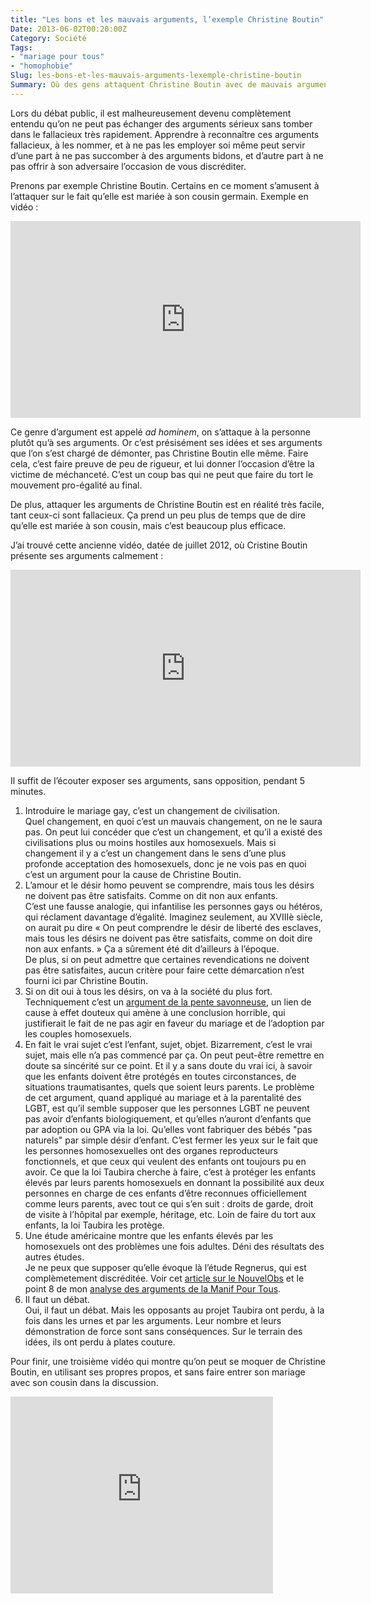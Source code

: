 ```yaml
---
title: "Les bons et les mauvais arguments, l’exemple Christine Boutin"
Date: 2013-06-02T00:20:00Z
Category: Société
Tags: 
- "mariage pour tous"
- "homophobie"
Slug: les-bons-et-les-mauvais-arguments-lexemple-christine-boutin
Summary: Où des gens attaquent Christine Boutin avec de mauvais arguments, alors que de bons arguments sont disponibles
---
```



Lors du débat public, il est malheureusement devenu complètement entendu qu’on ne peut pas échanger des arguments sérieux sans tomber dans le fallacieux très rapidement.
Apprendre à reconnaître ces arguments fallacieux, à les nommer, et à ne pas les employer soi même peut servir d’une part à ne pas succomber à des arguments bidons, et d’autre part à ne pas offrir à son adversaire l’occasion de vous discréditer.

Prenons par exemple Christine Boutin.
Certains en ce moment s’amusent à l’attaquer sur le fait qu’elle est mariée à son cousin germain. Exemple en vidéo :

<iframe width="560" height="315" src="http://www.youtube.com/embed/jZTnUt8y5Lg?rel=0" frameborder="0" allowfullscreen></iframe>

Ce genre d’argument est appelé *ad hominem*, on s’attaque à la personne plutôt qu’à ses arguments. Or c’est présisément ses idées et ses arguments que l’on s’est chargé de démonter, pas Christine Boutin elle même. Faire cela, c’est faire preuve de peu de rigueur, et lui donner l’occasion d’être la victime de méchanceté. C’est un coup bas qui ne peut que faire du tort le mouvement pro-égalité au final.

De plus, attaquer les arguments de Christine Boutin est en réalité très facile, tant ceux-ci sont fallacieux. Ça prend un peu plus de temps que de dire qu’elle est mariée à son cousin, mais c’est beaucoup plus efficace.

J’ai trouvé cette ancienne vidéo, datée de juillet 2012, où Cristine Boutin présente ses arguments calmement :

<iframe width="560" height="315" src="http://www.youtube.com/embed/8Q6GqBroBlk?rel=0" frameborder="0" allowfullscreen></iframe>

Il suffit de l’écouter exposer ses arguments, sans opposition, pendant 5 minutes.

1. Introduire le mariage gay, c’est un changement de civilisation.  
Quel changement, en quoi c’est un mauvais changement, on ne le saura pas. On peut lui concéder que c’est un changement, et qu’il a existé des civilisations plus ou moins hostiles aux homosexuels. Mais si changement il y a c’est un changement dans le sens d’une plus profonde acceptation des homosexuels, donc je ne vois pas en quoi c’est un argument pour la cause de Christine Boutin.
2. L’amour et le désir homo peuvent se comprendre, mais tous les désirs ne doivent pas être satisfaits. Comme on dit non aux enfants.  
C’est une fausse analogie, qui infantilise les personnes gays ou hétéros, qui réclament davantage d’égalité. Imaginez seulement, au XVIIIè siècle, on aurait pu dire « On peut comprendre le désir de liberté des esclaves, mais tous les désirs ne doivent pas être satisfaits, comme on doit dire non aux enfants. » Ça a sûrement été dit d’ailleurs à l’époque.  
De plus, si on peut admettre que certaines revendications ne doivent pas être satisfaites, aucun critère pour faire cette démarcation n’est fourni ici par Christine Boutin.
3. Si on dit oui à tous les désirs, on va à la société du plus fort.  
Techniquement c’est un [argument de la pente savonneuse](http://fr.wikipedia.org/wiki/Pente_savonneuse), un lien de cause à effet douteux qui amène à une conclusion horrible, qui justifierait le fait de ne pas agir en faveur du mariage et de l’adoption par les couples homosexuels.
4. En fait le vrai sujet c’est l’enfant, sujet, objet.
Bizarrement, c’est le vrai sujet, mais elle n’a pas commencé par ça. On peut peut-être remettre en doute sa sincérité sur ce point. Et il y a sans doute du vrai ici, à savoir que les enfants doivent être protégés en toutes circonstances, de situations traumatisantes, quels que soient leurs parents. Le problème de cet argument, quand appliqué au mariage et à la parentalité des LGBT, est qu’il semble supposer que les personnes LGBT ne peuvent pas avoir d’enfants biologiquement, et qu’elles n’auront d’enfants que par adoption ou GPA via la loi. Qu’elles vont fabriquer des bébés "pas naturels" par simple désir d’enfant. C’est fermer les yeux sur le fait que les personnes homosexuelles ont des organes reproducteurs fonctionnels, et que ceux  qui veulent des enfants ont toujours pu en avoir. Ce que la loi Taubira cherche à faire, c’est à protéger les enfants élevés par leurs parents homosexuels en donnant la possibilité aux deux personnes en charge de ces enfants d’être reconnues officiellement comme leurs parents, avec tout ce qui s’en suit : droits de garde, droit de visite à l’hôpital par exemple, héritage, etc.
Loin de faire du tort aux enfants, la loi Taubira les protège.
5. Une étude américaine montre que les enfants élevés par les homosexuels ont des problèmes une fois adultes. Déni des résultats des autres études.  
Je ne peux que supposer qu’elle évoque là l’étude Regnerus, qui est complèmetement discréditée. Voir cet [article sur le NouvelObs](http://leplus.nouvelobs.com/contribution/572440-les-homos-inaptes-a-elever-des-enfants-l-etrange-conclusion-d-une-etude-americaine.html) et le point 8 de mon [analyse des arguments de la Manif Pour Tous](https://www.plemaire.net/manif-pour-tous-arguments-6-a-8).
6. Il faut un débat.  
Oui, il faut un débat. Mais les opposants au projet Taubira ont perdu, à la fois dans les urnes et par les arguments. Leur nombre et leurs démonstration de force sont sans conséquences. Sur le terrain des idées, ils ont perdu à plates couture.


Pour finir, une troisième vidéo qui montre qu’on peut se moquer de Christine Boutin, en utilisant ses propres propos, et sans faire entrer son mariage avec son cousin dans la discussion.

<iframe width="420" height="315" src="http://www.youtube.com/embed/dVlKXFQzZyA?rel=0" frameborder="0" allowfullscreen></iframe>

